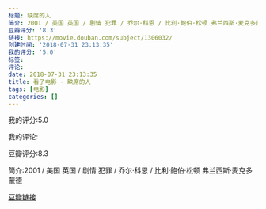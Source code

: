 ```yaml
---
标题: 缺席的人
简介: 2001 / 美国 英国 / 剧情 犯罪 / 乔尔·科恩 / 比利·鲍伯·松顿 弗兰西斯·麦克多蒙德
豆瓣评分: '8.3'
链接: https://movie.douban.com/subject/1306032/
创建时间: '2018-07-31 23:13:35'
我的评分: '5.0'
标签:
评论:
date: 2018-07-31 23:13:35
title: 看了电影 - 缺席的人
tags: [电影]
categories: []
---
```


我的评分:5.0

我的评论:

豆瓣评分:8.3

简介:2001 / 美国 英国 / 剧情 犯罪 / 乔尔·科恩 / 比利·鲍伯·松顿 弗兰西斯·麦克多蒙德

[豆瓣链接](https://movie.douban.com/subject/1306032/)

